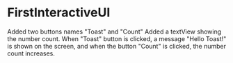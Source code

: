# FirstInteractiveUI

Added two buttons names "Toast" and "Count"
Added a textView showing the number count.
When "Toast" button is clicked, a message "Hello Toast!" is shown on the screen, and when the button "Count" is clicked, the number count increases.